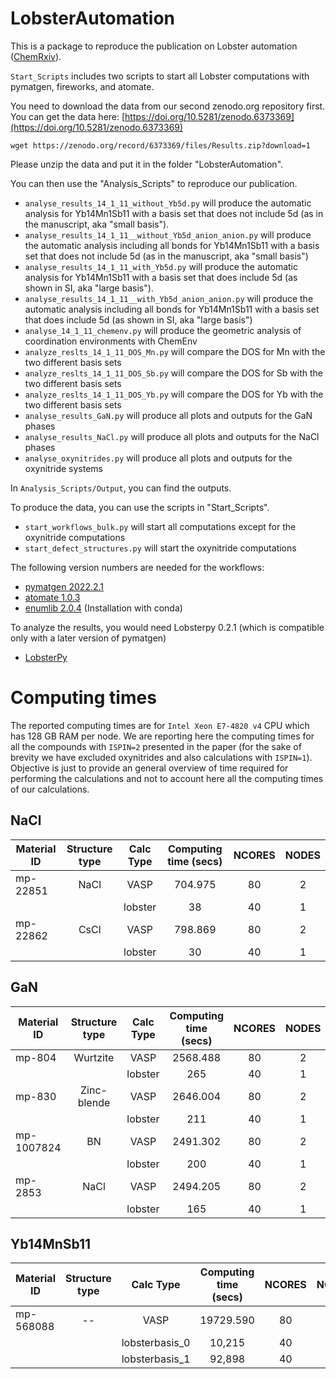 ﻿# LobsterAutomation
This is a package to reproduce the publication on Lobster automation ([ChemRxiv](https://doi.org/10.26434/chemrxiv-2022-2v424)). 

`Start_Scripts` includes two scripts to start all Lobster computations with
pymatgen, fireworks, and atomate.

You need to download the data from our second zenodo.org repository first.
You can get the data here: [https://doi.org/10.5281/zenodo.6373369](https://doi.org/10.5281/zenodo.6373369)

`wget https://zenodo.org/record/6373369/files/Results.zip?download=1`

Please unzip the data and put it in the folder "LobsterAutomation".

You can then use the "Analysis_Scripts" to reproduce our publication.

- `analyse_results_14_1_11_without_Yb5d.py` will produce the automatic analysis for Yb14Mn1Sb11 with a basis set that does not include 5d (as in the manuscript, aka "small basis"). 
- `analyse_results_14_1_11__without_Yb5d_anion_anion.py` will produce the automatic analysis including all bonds for Yb14Mn1Sb11 with a basis set that does not include 5d (as in the manuscript, aka "small basis")
- `analyse_results_14_1_11_with_Yb5d.py` will produce the automatic analysis for Yb14Mn1Sb11 with a basis set that does include 5d (as shown in SI, aka "large basis"). 
- `analyse_results_14_1_11__with_Yb5d_anion_anion.py` will produce the automatic analysis including all bonds for Yb14Mn1Sb11 with a basis set that does include 5d (as shown in SI, aka "large basis")
- `analyse_14_1_11_chemenv.py` will produce the geometric analysis of coordination environments with ChemEnv
- `analyze_reslts_14_1_11_DOS_Mn.py` will compare the DOS for Mn with the two different basis sets
- `analyze_reslts_14_1_11_DOS_Sb.py` will compare the DOS for Sb with the two different basis sets
- `analyze_reslts_14_1_11_DOS_Yb.py` will compare the DOS for Yb with the two different basis sets
- `analyse_results_GaN.py` will produce all plots and outputs for the GaN phases
- `analyse_results_NaCl.py` will produce all plots and outputs for the NaCl phases
- `analyse_oxynitrides.py` will produce all plots and outputs for the oxynitride systems

In `Analysis_Scripts/Output`, you can find the outputs.


To produce the data, you can use the scripts in "Start_Scripts". 

- `start_workflows_bulk.py` will start all computations except for the oxynitride computations
- `start_defect_structures.py` will start the oxynitride computations


The following version numbers are needed for the workflows:
- [pymatgen 2022.2.1](https://pypi.org/project/pymatgen/2022.2.1/)
- [atomate 1.0.3](https://github.com/hackingmaterials/atomate)
- [enumlib 2.0.4](https://github.com/msg-byu/enumlib) (Installation with conda)


To analyze the results, you would need Lobsterpy 0.2.1 (which is compatible only with a later version of pymatgen)
- [LobsterPy](https://github.com/JaGeo/LobsterPy)



# Computing times
The reported computing times are for `Intel Xeon E7-4820 v4` CPU which has 128 GB RAM per node. We are reporting here the computing times for all the compounds with `ISPIN=2` presented in the paper (for the sake of brevity we have excluded oxynitrides and also calculations with `ISPIN=1`). Objective is just to provide an general overview of time required for performing the calculations and not to account here all the computing times of our calculations. 


## NaCl
| Material ID 	| Structure type 	|    Calc Type   	| Computing time (secs) 	| NCORES 	| NODES 	
|-------------	|:--------------:	|:--------------:	|:---------------------:	|:------:	|:-----:	
| mp-22851    	|      NaCl      	|      VASP      	|        704.975        	|   80   	|   2   	
|             	|                	| lobster 	      |           38          	|   40   	|   1   	
| mp-22862    	|      CsCl      	|      VASP      	|        798.869        	|   80   	|   2   	
|             	|                	| lobster 	      |           30          	|   40   	|   1   	

## GaN

| Material ID 	| Structure type 	| Calc Type 	| Computing time (secs) 	| NCORES 	| NODES 	
|-------------	|:--------------:	|:---------:	|:---------------------:	|:------:	|:-----:	
| mp-804      	|    Wurtzite    	|    VASP   	|        2568.488       	|   80   	|   2   	
|             	|                	|  lobster  	|          265          	|   40   	|   1   	
| mp-830      	|   Zinc-blende  	|    VASP   	|        2646.004       	|   80   	|   2   	
|             	|                	|  lobster  	|          211          	|   40   	|   1   	
| mp-1007824  	|       BN       	|    VASP   	|        2491.302       	|   80   	|   2   	
|             	|                	|  lobster  	|          200          	|   40   	|   1   	
| mp-2853     	|      NaCl      	|    VASP   	|        2494.205       	|   80   	|   2   	
|             	|                	|  lobster  	|          165          	|   40   	|   1   

## Yb14MnSb11

| Material ID 	| Structure type 	|    Calc Type   	| Computing time (secs) 	| NCORES 	| NODES 	
|-------------	|:--------------:	|:--------------:	|:---------------------:	|:------:	|:-----:	
| mp-568088   	|       --       	|      VASP      	|       19729.590       	|   80   	|   2   	
|             	|                	| lobsterbasis_0 	|         10,215        	|   40   	|   1   	
|             	|                	| lobsterbasis_1 	|         92,898        	|   40   	|   1   	
